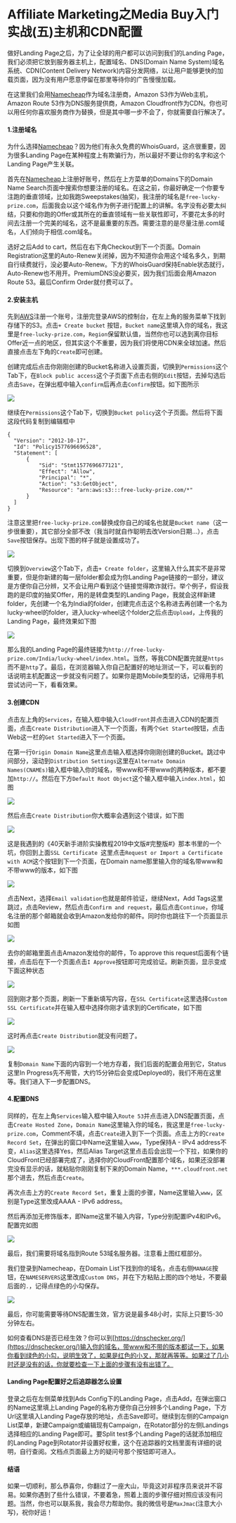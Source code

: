 # Affiliate Marketing之Media Buy入门实战(五)主机和CDN配置


做好Landing Page之后，为了让全球的用户都可以访问到我们的Landing Page，我们必须把它放到服务器主机上，配置域名、DNS(Domain Name System)域名系统、CDN(Content Delivery Network)内容分发网络，以让用户能够更快的加载页面，因为没有用户愿意停留在那里等待你的广告慢慢加载。

在这里我们会用[Namecheap](https://www.anrdoezrs.net/click-9268564-11426545)作为域名注册商，Amazon S3作为Web主机，Amazon Route 53作为DNS服务提供商，Amazon Cloudfront作为CDN。你也可以用任何你喜欢服务商作为替换，但是其中哪一步不会了，你就需要自行解决了。

#### 1.注册域名

为什么选择[Namecheap](https://www.anrdoezrs.net/click-9268564-11426545)？因为他们有永久免费的WhoisGuard，这点很重要，因为很多Landing Page在某种程度上有欺骗行为，所以最好不要让你的名字和这个Landing Page产生关联。

首先在[Namecheap](https://www.anrdoezrs.net/click-9268564-11426545)上注册好账号，然后在上方菜单的Domains下的Domain Name Search页面中搜索你想要注册的域名。在这之前，你最好确定一个你要专注跑的垂直领域，比如我跑Sweepstakes(抽奖)，我注册的域名是`free-lucky-prize.com`，后面我会以这个域名作为例子进行配置上的讲解。名字没有必要太纠结，只要和你跑的Offer或其所在的垂直领域有一些关联性即可，不要花太多的时间去注册一个完美的域名，这不是最重要的东西。需要注意的是尽量注册.com域名，人们倾向于相信.com域名。

选好之后Add to cart，然后在右下角Checkout到下一个页面。Domain Registration这里的Auto-Renew关闭掉，因为不知道你会用这个域名多久，到期自行续费就行，没必要Auto-Renew。下方的WhoisGuard保持Enable状态就行，Auto-Renew也不用开。PremiumDNS没必要买，因为我们后面会用Amazon Route 53。最后Confirm Order就付费可以了。

#### 2.安装主机

先到[AWS](https://aws.amazon.com/)注册一个账号，注册完登录AWS的控制台，在左上角的服务菜单下找到存储下的S3。点击`+ Create bucket` 按钮，`Bucket name`这里填入你的域名，我这里是`free-lucky-prize.com`，`Region`保留默认值，当然你也可以选到离你目标Offer近一点的地区，但其实这个不重要，因为我们将使用CDN来全球加速。然后直接点击左下角的`Create`即可创建。

创建完成后点击你刚刚创建的Bucket名称进入设置页面，切换到`Permissions`这个Tab下，在`Block public access`这个子页面下点击右侧的`Edit`按钮，去掉勾选后点击`Save`，在弹出框中输入`confirm`后再点击`Confirm`按钮。如下图所示

![](/images/host-and-cdn/bucket-setting-block-public-access.jpg)

继续在`Permissions`这个Tab下，切换到`Bucket policy`这个子页面。然后将下面这段代码复制到编辑框中

    {
      "Version": "2012-10-17",
      "Id": "Policy1577696696528",
      "Statement": [
          {
              "Sid": "Stmt1577696677121",
              "Effect": "Allow",
              "Principal": "*",
              "Action": "s3:GetObject",
              "Resource": "arn:aws:s3:::free-lucky-prize.com/*"
          }
      ]
    }

注意这里把`free-lucky-prize.com`替换成你自己的域名也就是`Bucket name`（这一步很重要），其它部分全部不改（我当时就自作聪明去改Version日期...），点击`Save`按钮保存。出现下图的样子就是设置成功了。

![](/images/host-and-cdn/bucket-setting-bucket-policy.jpg)

切换到`Overview`这个Tab下，点击`+ Create folder`，这里输入什么其实不是非常重要，但是你新建的每一层folder都会成为你Landing Page链接的一部分，建议是方便你自己分辨，又不会让用户看到这个链接觉得欺诈就行。举个例子，假设我跑的是印度的抽奖Offer，用的是转盘类型的Landing Page，我就会这样新建folder，先创建一个名为India的folder，创建完点击这个名称进去再创建一个名为lucky-wheel的folder，进入lucky-wheel这个folder之后点击`Upload`，上传我的Landing Page，最终效果如下图

![](/images/host-and-cdn/bucket-setting-overview.jpg)

那么我的Landing Page的最终链接为`http://free-lucky-prize.com/India/lucky-wheel/index.html`。当然，等我CDN配置完就是`https`而不是`http`了。最后，在浏览器输入你自己配置好的地址测试一下，可以看到的话说明主机配置这一步就没有问题了。如果你是跑Mobile类型的话，记得用手机尝试访问一下，看看效果。

#### 3.创建CDN

点击左上角的`Services`，在输入框中输入`CloudFront`并点击进入CDN的配置页面，点击`Create Distribution`进入下一个页面，有两个`Get Started`按钮，点击Web这一栏的`Get Started`进入下一个页面。

在第一行`Origin Domain Name`这里点击输入框选择你刚刚创建的Bucket。跳过中间部分，滚动到`Distribution Settings`这里在`Alternate Domain Names(CNAMEs)`输入框中输入你的域名，带www和不带www的两种版本，都不要加`http://`。然后在下方`Default Root Object`这个输入框中输入`index.html`，如图

![](/images/host-and-cdn/cdn-setting-domain-names-1.jpg)



然后点击`Create Distribution`你大概率会遇到这个错误，如下图

![](/images/host-and-cdn/cdn-setting-error.jpg)

这是我遇到的《40天新手进阶实操教程2019中文版#完整版#》那本书里的一个坑，你回到上面`SSL Certificate `这里点击`Request or Import a Certificate with ACM`这个按钮到下一个页面，在Domain name那里输入你的域名带www和不带www的版本，如下图

![](/images/host-and-cdn/cdn-settings-request-certificate.jpg)

点击Next，选择`Email validation`也就是邮件验证，继续Next，Add Tags这里跳过，点击Review，然后点击`Confirm and request`，最后点击`Continue`，你域名注册的那个邮箱就会收到Amazon发给你的邮件。同时你也跳往下一个页面显示如图

![](/images/host-and-cdn/cdn-settings-request-certificate-pending.jpg)

去你的邮箱里面点击Amazon发给你的邮件，To approve this request后面有个链接，点击后在下一个页面点击`I Approve`按钮即可完成验证。刷新页面，显示变成下面这种状态

![](/images/host-and-cdn/cdn-settings-request-certificate-issue.jpg)

回到刚才那个页面，刷新一下重新填写内容，在`SSL Certificate`这里选择`Custom SSL Certificate`并在输入框中选择你刚才请求到的Certificate，如下图

![](/images/host-and-cdn/cdn-settings-request-certificate-custom.jpg)

这时再点击`Create Distribution`就没有问题了。

![](/images/host-and-cdn/cdn-settings-copy-domain-name.jpg)

复制`Domain Name`下面的内容到一个地方存着，我们后面的配置会用到它，Status这里In Progress先不用管，大约15分钟后会变成Deployed的，我们不用在这里等。我们进入下一步配置DNS。

#### 4.配置DNS

同样的，在左上角`Services`输入框中输入`Route 53`并点击进入DNS配置页面，点击`Create Hosted Zone`，`Domain Name`这里输入你的域名，我这里是`free-lucky-prize.com`，Comment不填，点击`Create`进入到下一个页面。点击上方的`Create Record Set`，在弹出的窗口中Name这里输入`www`，Type保持A - IPv4 address不变，`Alias`这里选择Yes，然后Alias Target这里点击后会出现一个下拉，如果你的CloudFront已经部署完成了，选择你的CloudFront配置那个域名，如果还没部署完没有显示的话，就粘贴你刚刚复制下来的Domain Name，`***.cloudfront.net`那个进去，然后点击`Create`。

再次点击上方的`Create Record Set`，重复上面的步骤，Name这里输入`www`，区别是Type这里改成AAAA - IPv6 address。

然后再添加无修饰版本，即Name这里不输入内容，Type分别配置IPv4和IPv6。配置完如图

![](/images/host-and-cdn/dns-settings.jpg)

最后，我们需要将域名指到Route 53域名服务器。注意看上图红框部分。

我们登录到Namecheap，在Domain List下找到你的域名，点击右侧`MANAGE`按钮，在`NAMESERVERS`这里改成`Custom DNS`，并在下方粘贴上图的四个地址，不要最后面的`.`，记得点绿色的小勾保存。

![](/images/host-and-cdn/namecheap-dns-setting.jpg)

最后，你可能需要等待DNS配置生效，官方说是最多48小时，实际上只要15-30分钟左右。

如何查看DNS是否已经生效？你可以到[https://dnschecker.org/](https://dnschecker.org/)输入你的域名，带www和不带的版本都试一下，如果你看到绿色的小勾，说明生效了，如果是红色的小叉，那就再等等。如果过了几小时还是没有的话，你就要检查一下上面的步骤有没有出错了。

#### Landing Page配置好之后追踪器怎么设置

登录之后在左侧菜单找到Ads Config下的Landing Page，点击Add，在弹出窗口的Name这里填上Landing Page的名称方便你自己分辨多个Landing Page，下方Url这里填入Landing Page存放的地址，点击Save即可。继续到左侧的Campaign List菜单，新建Campaign或编辑现有Campaign，在Rotator部分的左侧Landings选择相应的Landing Page即可。要Split test多个Landing Page的话就添加相应的Landing Page到Rotator并设置好权重，这个在追踪器的文档里面有详细的说明，自行查阅。文档点页面最上方的疑问号那个按钮即可进入。

#### 结语

如果一切顺利，那么恭喜你，你翻过了一座大山，毕竟这对非程序员来说并不容易。如果你遇到了些什么错误，不要着急，照着上面的步骤仔细对照应该没有问题。当然，你也可以联系我，我会尽力帮助你。我的微信号是`MaxJmac`(注意大小写)，祝你好运！
